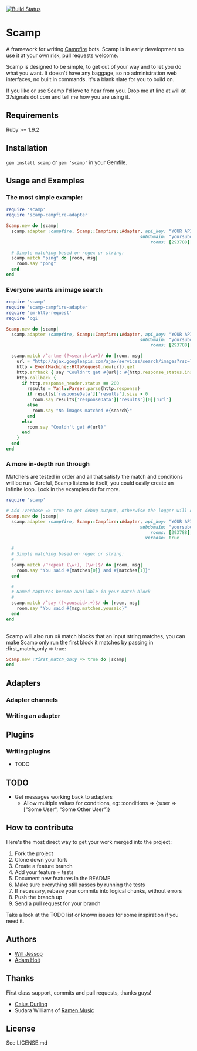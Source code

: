 [![Build Status](https://secure.travis-ci.org/wjessop/Scamp.png?branch=master)](https://travis-ci.org/wjessop/Scamp)

# Scamp

A framework for writing [Campfire](http://campfirenow.com/) bots. Scamp is in early development so use it at your own risk, pull requests welcome.

Scamp is designed to be simple, to get out of your way and to let you do what you want. It doesn't have any baggage, so no administration web interfaces, no built in commands. It's a blank slate for you to build on.

If you like or use Scamp I'd love to hear from you. Drop me at line at will at 37signals dot com and tell me how you are using it.

## Requirements

Ruby >= 1.9.2

## Installation

`gem install scamp` or `gem 'scamp'` in your Gemfile.

## Usage and Examples

### The most simple example:

``` ruby
require 'scamp'
require 'scamp-campfire-adapter'

Scamp.new do |scamp|
  scamp.adapter :campfire, Scamp::Campfire::Adapter, api_key: "YOUR API KEY",
                                                   subdomain: "yoursubdomain",
                                                       rooms: [293788]

  # Simple matching based on regex or string:
  scamp.match "ping" do |room, msg|
    room.say "pong"
  end
end
```

### Everyone wants an image search

``` ruby
require 'scamp'
require 'scamp-campfire-adapter'
require 'em-http-request'
require 'cgi'

Scamp.new do |scamp|
  scamp.adapter :campfire, Scamp::Campfire::Adapter, api_key: "YOUR API KEY",
                                                   subdomain: "yoursubdomain",
                                                       rooms: [293788]

  scamp.match /^artme (?<search>\w+)/ do |room, msg|
    url = "http://ajax.googleapis.com/ajax/services/search/images?rsz=large&start=0&v=1.0&q=#{CGI.escape(search)}"
    http = EventMachine::HttpRequest.new(url).get
    http.errback { say "Couldn't get #{url}: #{http.response_status.inspect}" }
    http.callback {
      if http.response_header.status == 200
        results = Yajl::Parser.parse(http.response)
        if results['responseData']['results'].size > 0
          room.say results['responseData']['results'][0]['url']
        else
          room.say "No images matched #{search}"
        end
      else
        room.say "Couldn't get #{url}"
      end
    }
  end
end
```

### A more in-depth run through

Matchers are tested in order and all that satisfy the match and conditions will be run. Careful, Scamp listens to itself, you could easily create an infinite loop. Look in the examples dir for more.

``` ruby
require 'scamp'

# Add :verbose => true to get debug output, otherwise the logger will output INFO
Scamp.new do |scamp|
  scamp.adapter :campfire, Scamp::Campfire::Adapter, api_key: "YOUR API KEY",
                                                   subdomain: "yoursubdomain",
                                                       rooms: [293788],
                                                     verbose: true

  # 
  # Simple matching based on regex or string:
  # 
  scamp.match /^repeat (\w+), (\w+)$/ do |room, msg|
    room.say "You said #{matches[0]} and #{matches[1]}"
  end

  # 
  # Named captures become available in your match block
  # 
  scamp.match /^say (?<yousaid>.+)$/ do |room, msg|
    room.say "You said #{msg.matches.yousaid}"
  end
end
  
```

Scamp will also run _all_ match blocks that an input string matches, you can make Scamp only run the first block it matches by passing in :first\_match\_only => true:

``` ruby
Scamp.new :first_match_only => true do |scamp|
end
```

## Adapters

### Adapter channels

### Writing an adapter


## Plugins

### Writing plugins

* TODO


## TODO

  * Get messages working back to adapters
	* Allow multiple values for conditions, eg: :conditions => {:user => ["Some User", "Some Other User"]}

## How to contribute

Here's the most direct way to get your work merged into the project:

1. Fork the project
2. Clone down your fork
3. Create a feature branch
4. Add your feature + tests
5. Document new features in the README
6. Make sure everything still passes by running the tests
7. If necessary, rebase your commits into logical chunks, without errors
8. Push the branch up
9. Send a pull request for your branch

Take a look at the TODO list or known issues for some inspiration if you need it.

## Authors

* [Will Jessop](http://willj.net/)
* [Adam Holt](http://adamholt.co.uk/)

## Thanks

First class support, commits and pull requests, thanks guys!

* [Caius Durling](http://caius.name/)
* Sudara Williams of [Ramen Music](http://ramenmusic.com)

## License

See LICENSE.md

